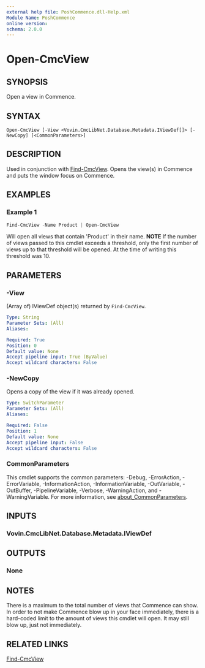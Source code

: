 ```yaml
---
external help file: PoshCommence.dll-Help.xml
Module Name: PoshCommence
online version:
schema: 2.0.0
---
```


# Open-CmcView

## SYNOPSIS
Open a view in Commence.

## SYNTAX

```
Open-CmcView [-View <Vovin.CmcLibNet.Database.Metadata.IViewDef[]> [-NewCopy] [<CommonParameters>]
```

## DESCRIPTION
Used in conjunction with [Find-CmcView](Find-CmcView.md). Opens the view(s) in Commence and puts the window focus on Commence.

## EXAMPLES

### Example 1
```powershell
Find-CmcView -Name Product | Open-CmcView
```

Will open all views that contain 'Product' in their name. __NOTE__ If the number of views passed to this cmdlet exceeds a threshold, only the first number of views up to that threshold will be opened. At the time of writing this threshold was 10.

## PARAMETERS

### -View
(Array of) IViewDef object(s) returned by `Find-CmcView`.

```yaml
Type: String
Parameter Sets: (All)
Aliases:

Required: True
Position: 0
Default value: None
Accept pipeline input: True (ByValue)
Accept wildcard characters: False
```

### -NewCopy
Opens a copy of the view if it was already opened.

```yaml
Type: SwitchParameter
Parameter Sets: (All)
Aliases:

Required: False
Position: 1
Default value: None
Accept pipeline input: False
Accept wildcard characters: False
```

### CommonParameters
This cmdlet supports the common parameters: -Debug, -ErrorAction, -ErrorVariable, -InformationAction, -InformationVariable, -OutVariable, -OutBuffer, -PipelineVariable, -Verbose, -WarningAction, and -WarningVariable. For more information, see [about_CommonParameters](http://go.microsoft.com/fwlink/?LinkID=113216).

## INPUTS

### Vovin.CmcLibNet.Database.Metadata.IViewDef

## OUTPUTS

### None
## NOTES
There is a maximum to the total number of views that Commence can show. In order to not make Commence blow up in your face immediately, there is a hard-coded limit to the amount of views this cmdlet will open. It may still blow up, just not immediately.
## RELATED LINKS
[Find-CmcView](Find-CmcView.md)

